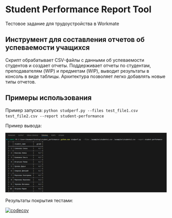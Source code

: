 # Student Performance Report Tool
Тестовое задание для трудоустройства в Workmate

## Инструмент для составления отчетов об успеваемости учащихся

Скрипт обрабатывает CSV-файлы с данными об успеваемости студентов и создает отчеты. Поддерживает отчеты по студентам, преподавателям (WIP) и предметам (WIP), выводит результаты в консоль в виде таблицы. Архитектура позволяет легко добавлять новые типы отчетов.

## Примеры использования
Пример запуска:
`python studperf.py --files test_file1.csv test_file2.csv --report student-performance`

Пример вывода:

![output-example](https://raw.githubusercontent.com/Haxmann/student-performance/master/.github/images/example.png)


Результаты покрытия тестами:

[![codecov](https://codecov.io/github/Haxmann/student_performance/graph/badge.svg?token=O4NQ3F7XPK)](https://codecov.io/github/Haxmann/student_performance)